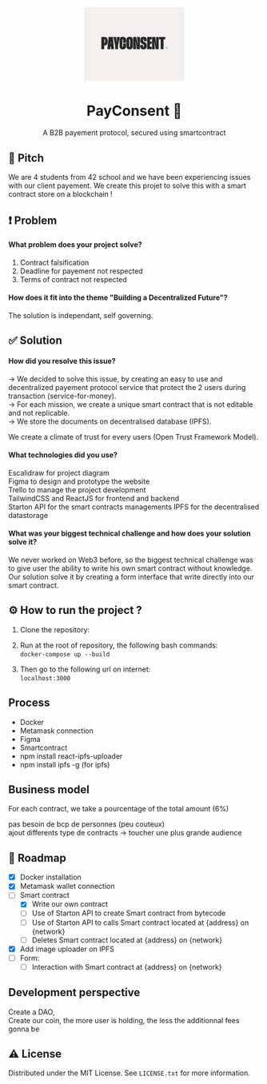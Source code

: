 <div align="center">

  <img src="readme/payconsent.png" alt="logo" width="200" height="auto" />
  <h1>PayConsent 🤝</h1>
  <p>A B2B payement protocol, secured using smartcontract</p>

</div>

## 🤏 Pitch
We are 4 students from 42 school and we have been experiencing issues with our client payement. We create this projet to solve this with a smart contract store on a blockchain !

## ❗ Problem
#### What problem does your project solve? 
1. Contract falsification  
2. Deadline for payement not respected  
3. Terms of contract not respected  
  
#### How does it fit into the theme "Building a Decentralized Future"?  
The solution is independant, self governing.  
    
## ✅ Solution
#### How did you resolve this issue?  
→ We decided to solve this issue, by creating an easy to use and decentralized payement protocol service that protect the 2 users during transaction (service-for-money).  
→ For each mission, we create a unique smart contract that is not editable and not replicable.  
→ We store the documents on decentralised database (IPFS).
  
We create a climate of trust for every users (Open Trust Framework Model).  
  
#### What technologies did you use?
Escalidraw for project diagram  
Figma to design and prototype the website  
Trello to manage the project development  
TailwindCSS and ReactJS for frontend and backend  
Starton API for the smart contracts managements
IPFS for the decentralised datastorage  
  
#### What was your biggest technical challenge and how does your solution solve it?
We never worked on Web3 before, so the biggest technical challenge was to give user the ability to write his own smart contract without knowledge.  
Our solution solve it by creating a form interface that write directly into our smart contract.  

## ⚙️ How to run the project ? 
  
1. Clone the repository:  
 
2. Run at the root of repository, the following bash commands:  
`docker-compose up --build`
    
3. Then go to the following url on internet:  
`localhost:3000`  
  
## Process

 - Docker
 - Metamask connection
 - Figma
 - Smartcontract
 - npm install react-ipfs-uploader
 - npm install ipfs -g (for ipfs)

## Business model

For each contract, we take a pourcentage of the total amount (6%)  

pas besoin de bcp de personnes (peu couteux)  
ajout differents type de contracts -> toucher une plus grande audience  

## 🧭 Roadmap

- [x] Docker installation
- [x] Metamask wallet connection
- [ ] Smart contract
    - [x] Write our own contract
    - [ ] Use of Starton API to create Smart contract from bytecode
    - [ ] Use of Starton API to calls Smart contract located at {address} on {network}
    - [ ] Deletes Smart contract located at {address} on {network}
- [x] Add image uploader on IPFS
- [ ] Form:
    - [ ] Interaction with Smart contract at {address} on {network}

## Development perspective
Create a DAO,  
Create our coin, the more user is holding, the less the additionnal fees gonna be 

## ⚠️ License
Distributed under the MIT License. See `LICENSE.txt` for more information.  
